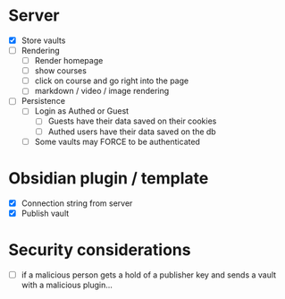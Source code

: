 # Server

- [x] Store vaults
- [ ] Rendering
  - [ ] Render homepage
  - [ ] show courses
  - [ ] click on course and go right into the page
  - [ ] markdown / video / image rendering
- [ ] Persistence
  - [ ] Login as Authed or Guest
    - [ ] Guests have their data saved on their cookies
    - [ ] Authed users have their data saved on the db
  - [ ] Some vaults may FORCE to be authenticated

# Obsidian plugin / template

- [x] Connection string from server
- [x] Publish vault

# Security considerations

- [ ] if a malicious person gets a hold of a publisher key and sends a vault with a malicious plugin...
